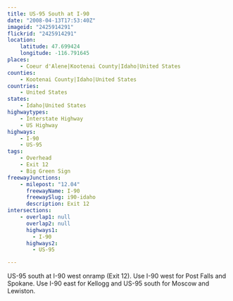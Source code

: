 ```yaml
---
title: US-95 South at I-90
date: "2008-04-13T17:53:40Z"
imageid: "2425914291"
flickrid: "2425914291"
location:
    latitude: 47.699424
    longitude: -116.791645
places:
    - Coeur d'Alene|Kootenai County|Idaho|United States
counties:
    - Kootenai County|Idaho|United States
countries:
    - United States
states:
    - Idaho|United States
highwaytypes:
    - Interstate Highway
    - US Highway
highways:
    - I-90
    - US-95
tags:
    - Overhead
    - Exit 12
    - Big Green Sign
freewayJunctions:
    - milepost: "12.04"
      freewayName: I-90
      freewaySlug: i90-idaho
      description: Exit 12
intersections:
    - overlap1: null
      overlap2: null
      highways1:
        - I-90
      highways2:
        - US-95

---
```

US-95 south at I-90 west onramp (Exit 12).  Use I-90 west for Post Falls and Spokane.  Use I-90 east for Kellogg and US-95 south for Moscow and Lewiston.